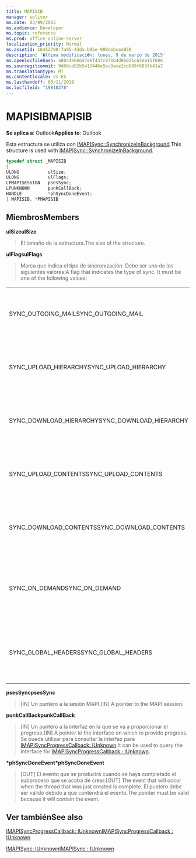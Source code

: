 ```yaml
---
title: MAPISIB
manager: soliver
ms.date: 03/09/2015
ms.audience: Developer
ms.topic: reference
ms.prod: office-online-server
localization_priority: Normal
ms.assetid: 16452798-7a95-43da-b95e-908debcea050
description: '�ltima modificaci�n: lunes, 9 de marzo de 2015'
ms.openlocfilehash: a8044eb6647e6f437c87bb4d8b021c62ea15f606
ms.sourcegitcommit: 9d60cd82b5413446e5bc8ace2cd689f683fb41a7
ms.translationtype: MT
ms.contentlocale: es-ES
ms.lasthandoff: 06/11/2018
ms.locfileid: "19818278"
---
```

# <a name="mapisib"></a><span data-ttu-id="8edbb-103">MAPISIB</span><span class="sxs-lookup"><span data-stu-id="8edbb-103">MAPISIB</span></span>

  
  
<span data-ttu-id="8edbb-104">**Se aplica a**: Outlook</span><span class="sxs-lookup"><span data-stu-id="8edbb-104">**Applies to**: Outlook</span></span> 
  
<span data-ttu-id="8edbb-105">Esta estructura se utiliza con [IMAPISync::SynchronizeInBackground](imapisyncsynchronizeinbackground.md).</span><span class="sxs-lookup"><span data-stu-id="8edbb-105">This structure is used with [IMAPISync::SynchronizeInBackground](imapisyncsynchronizeinbackground.md).</span></span>
  
```cpp
typedef struct _MAPISIB
{
ULONG           ulSize;                
ULONG           ulFlags;
LPMAPISESSION   psesSync;
LPUNKNOWN       punkCallBack;
HANDLE          *phSyncDoneEvent;    
} MAPISIB, *PMAPISIB
```

## <a name="members"></a><span data-ttu-id="8edbb-106">Miembros</span><span class="sxs-lookup"><span data-stu-id="8edbb-106">Members</span></span>

 <span data-ttu-id="8edbb-107">**ulSize**</span><span class="sxs-lookup"><span data-stu-id="8edbb-107">**ulSize**</span></span>
  
> <span data-ttu-id="8edbb-108">El tamaño de la estructura.</span><span class="sxs-lookup"><span data-stu-id="8edbb-108">The size of the structure.</span></span>
    
 <span data-ttu-id="8edbb-109">**ulFlags**</span><span class="sxs-lookup"><span data-stu-id="8edbb-109">**ulFlags**</span></span>
  
> <span data-ttu-id="8edbb-110">Marca que indica el tipo de sincronización. Debe ser uno de los siguientes valores:</span><span class="sxs-lookup"><span data-stu-id="8edbb-110">A flag that indicates the type of sync. It must be one of the following values:</span></span>
    
||||
|:-----|:-----|:-----|
|<span data-ttu-id="8edbb-111">SYNC_OUTGOING_MAIL</span><span class="sxs-lookup"><span data-stu-id="8edbb-111">SYNC_OUTGOING_MAIL</span></span>  <br/> |<span data-ttu-id="8edbb-112">0 x 00000200</span><span class="sxs-lookup"><span data-stu-id="8edbb-112">0x00000200</span></span>  <br/> |<span data-ttu-id="8edbb-113">Enviar el mensaje al servidor (que no están en uso).</span><span class="sxs-lookup"><span data-stu-id="8edbb-113">Send the message to the server (not currently in use).</span></span>  <br/> |
|<span data-ttu-id="8edbb-114">SYNC_UPLOAD_HIERARCHY</span><span class="sxs-lookup"><span data-stu-id="8edbb-114">SYNC_UPLOAD_HIERARCHY</span></span>  <br/> |<span data-ttu-id="8edbb-115">0x00000001</span><span class="sxs-lookup"><span data-stu-id="8edbb-115">0x00000001</span></span>  <br/> |<span data-ttu-id="8edbb-116">Publicar los cambios de jerarquía en el servidor.</span><span class="sxs-lookup"><span data-stu-id="8edbb-116">Push hierarchy changes to the server.</span></span>  <br/> |
|<span data-ttu-id="8edbb-117">SYNC_DOWNLOAD_HIERARCHY</span><span class="sxs-lookup"><span data-stu-id="8edbb-117">SYNC_DOWNLOAD_HIERARCHY</span></span>  <br/> |<span data-ttu-id="8edbb-118">0x00000002</span><span class="sxs-lookup"><span data-stu-id="8edbb-118">0x00000002</span></span>  <br/> |<span data-ttu-id="8edbb-119">Extraer los cambios en la jerarquía del servidor.</span><span class="sxs-lookup"><span data-stu-id="8edbb-119">Pull hierarchy changes from server.</span></span>  <br/> |
|<span data-ttu-id="8edbb-120">SYNC_UPLOAD_CONTENTS</span><span class="sxs-lookup"><span data-stu-id="8edbb-120">SYNC_UPLOAD_CONTENTS</span></span>  <br/> |<span data-ttu-id="8edbb-121">0x00000040</span><span class="sxs-lookup"><span data-stu-id="8edbb-121">0x00000040</span></span>  <br/> |<span data-ttu-id="8edbb-122">Cambios en el mensaje de inserción al servidor.</span><span class="sxs-lookup"><span data-stu-id="8edbb-122">Push message changes to server.</span></span>  <br/> |
|<span data-ttu-id="8edbb-123">SYNC_DOWNLOAD_CONTENTS</span><span class="sxs-lookup"><span data-stu-id="8edbb-123">SYNC_DOWNLOAD_CONTENTS</span></span>  <br/> |<span data-ttu-id="8edbb-124">0x00000080</span><span class="sxs-lookup"><span data-stu-id="8edbb-124">0x00000080</span></span>  <br/> |<span data-ttu-id="8edbb-125">Extraer los cambios de los mensajes del servidor.</span><span class="sxs-lookup"><span data-stu-id="8edbb-125">Pull message changes from server.</span></span>  <br/> |
|<span data-ttu-id="8edbb-126">SYNC_ON_DEMAND</span><span class="sxs-lookup"><span data-stu-id="8edbb-126">SYNC_ON_DEMAND</span></span>  <br/> |<span data-ttu-id="8edbb-127">0 x 20000000</span><span class="sxs-lookup"><span data-stu-id="8edbb-127">0x20000000</span></span>  <br/> |<span data-ttu-id="8edbb-128">La sincronización iniciada por el usuario y debe ser una prioridad superior.</span><span class="sxs-lookup"><span data-stu-id="8edbb-128">The sync was initiated by the user and should be a higher priority.</span></span>  <br/> |
|<span data-ttu-id="8edbb-129">SYNC_GLOBAL_HEADERS</span><span class="sxs-lookup"><span data-stu-id="8edbb-129">SYNC_GLOBAL_HEADERS</span></span>  <br/> |<span data-ttu-id="8edbb-130">0x02000000</span><span class="sxs-lookup"><span data-stu-id="8edbb-130">0x02000000</span></span>  <br/> |<span data-ttu-id="8edbb-131">Sólo se debe sincronizar los encabezados y cuerpos no completas.</span><span class="sxs-lookup"><span data-stu-id="8edbb-131">Should only sync headers and not full bodies.</span></span>  <br/> |
   
 <span data-ttu-id="8edbb-132">**psesSync**</span><span class="sxs-lookup"><span data-stu-id="8edbb-132">**psesSync**</span></span>
  
> <span data-ttu-id="8edbb-133">[IN] Un puntero a la sesión MAPI.</span><span class="sxs-lookup"><span data-stu-id="8edbb-133">[IN] A pointer to the MAPI session.</span></span>
    
 <span data-ttu-id="8edbb-134">**punkCallBack**</span><span class="sxs-lookup"><span data-stu-id="8edbb-134">**punkCallBack**</span></span>
  
> <span data-ttu-id="8edbb-135">[IN] Un puntero a la interfaz en la que se va a proporcionar el progreso.</span><span class="sxs-lookup"><span data-stu-id="8edbb-135">[IN] A pointer to the interface on which to provide progress.</span></span> <span data-ttu-id="8edbb-136">Se puede utilizar para consultar la interfaz para [IMAPISyncProgressCallback: IUnknown](imapisyncprogresscallbackiunknown.md).</span><span class="sxs-lookup"><span data-stu-id="8edbb-136">It can be used to query the interface for [IMAPISyncProgressCallback : IUnknown](imapisyncprogresscallbackiunknown.md).</span></span>
    
 <span data-ttu-id="8edbb-137">**\*phSyncDoneEvent**</span><span class="sxs-lookup"><span data-stu-id="8edbb-137">**\*phSyncDoneEvent**</span></span>
  
> <span data-ttu-id="8edbb-138">[OUT] El evento que se producirá cuando se haya completado el subproceso que se acaba de crear.</span><span class="sxs-lookup"><span data-stu-id="8edbb-138">[OUT] The event that will occur when the thread that was just created is complete.</span></span> <span data-ttu-id="8edbb-139">El puntero debe ser válido debido a que contendrá el evento.</span><span class="sxs-lookup"><span data-stu-id="8edbb-139">The pointer must be valid because it will contain the event.</span></span>
    
## <a name="see-also"></a><span data-ttu-id="8edbb-140">Ver también</span><span class="sxs-lookup"><span data-stu-id="8edbb-140">See also</span></span>



[<span data-ttu-id="8edbb-141">IMAPISyncProgressCallback: IUnknown</span><span class="sxs-lookup"><span data-stu-id="8edbb-141">IMAPISyncProgressCallback : IUnknown</span></span>](imapisyncprogresscallbackiunknown.md)
  
[<span data-ttu-id="8edbb-142">IMAPISync: IUnknown</span><span class="sxs-lookup"><span data-stu-id="8edbb-142">IMAPISync : IUnknown</span></span>](imapisynciunknown.md)

